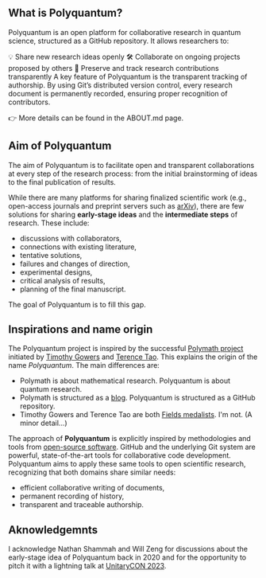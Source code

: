 ## What is Polyquantum?

Polyquantum is an open platform for collaborative research in quantum science, structured as a GitHub repository.
It allows researchers to:

💡 Share new research ideas openly
🛠️ Collaborate on ongoing projects proposed by others
📝 Preserve and track research contributions transparently
A key feature of Polyquantum is the transparent tracking of authorship.
By using Git’s distributed version control, every research document is permanently recorded, ensuring proper recognition of contributors.

👉 More details can be found in the ABOUT.md page.

## Aim of Polyquantum

The aim of Polyquantum is to facilitate open and transparent collaborations at every step of the research process: from the initial brainstorming of ideas to the final publication of results.

While there are many platforms for sharing finalized scientific work (e.g., open-access journals and preprint servers such as [arXiv](https://en.wikipedia.org/wiki/ArXiv)), there are few solutions for sharing **early-stage ideas** and the **intermediate steps** of research. These include:  
- discussions with collaborators,  
- connections with existing literature,  
- tentative solutions,  
- failures and changes of direction,  
- experimental designs,  
- critical analysis of results,  
- planning of the final manuscript.  

The goal of Polyquantum is to fill this gap.

## Inspirations and name origin

The Polyquantum project is inspired by the successful [Polymath project](https://en.wikipedia.org/wiki/Polymath_Project) initiated by [Timothy Gowers](https://en.wikipedia.org/wiki/Timothy_Gowers) and [Terence Tao](https://en.wikipedia.org/wiki/Terence_Tao). This explains the origin of the name _Polyquantum_. 
The main differences are:
 - Polymath is about mathematical research. Polyquantum is about quantum research.
 - Polymath is structured as a [blog](https://polymathprojects.org/). Polyquantum is structured as a GitHub repository.
 - Timothy Gowers and Terence Tao are both [Fields medalists](https://en.wikipedia.org/wiki/Fields_Medal). I'm not. (A minor detail...)

The approach of **Polyquantum** is explicitly inspired by methodologies and tools from [open-source software](https://en.wikipedia.org/wiki/Open-source_software). GitHub and the underlying Git system are powerful, state-of-the-art tools for collaborative code development. Polyquantum aims to apply these same tools to open scientific research, recognizing that both domains share similar needs:  
- efficient collaborative writing of documents,  
- permanent recording of history,  
- transparent and traceable authorship.  

## Aknowledgemnts
I acknowledge Nathan Shammah and Will Zeng for discussions about the early-stage idea of Polyquantum back in 2020 and for the opportunity to pitch it with a lightning talk at [UnitaryCON 2023](https://unitary.foundation/community/2023/unitaryCON/).
